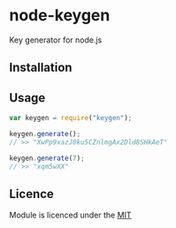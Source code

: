 node-keygen
=================

Key generator for node.js

## Installation



## Usage

```javascript
var keygen = require("keygen");

keygen.generate();
// >> "XwPp9xazJ0ku5CZnlmgAx2Dld8SHkAeT"

keygen.generate(7);
// >> "xqm5wXX"
```

## Licence

Module is licenced under the [MIT](http://opensource.org/licenses/MIT)